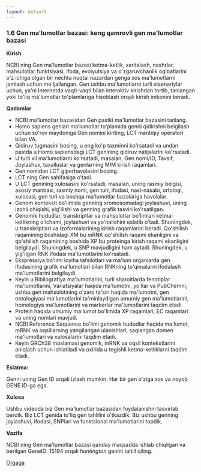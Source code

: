 ```yaml
---
layout: default
---
```


### 1.6 Gen ma'lumotlar bazasi: keng qamrovli gen ma'lumotlar bazasi

**Kirish**

NCBI ning Gen ma'lumotlar bazasi ketma-ketlik, xaritalash, nashrlar, mahsulotlar funktsiyasi, ifoda, evolyutsiya va o'zgaruvchanlik oqibatlarini o'z ichiga olgan bir nechta nuqtai nazardan genga xos ma'lumotlarni jamlash uchun mo'ljallangan. Gen ushbu ma'lumotlarni turli stsenariylar uchun, ya'ni Internetda vaqti-vaqti bilan interaktiv kirishdan tortib, tanlangan yoki to'liq ma'lumotlar to'plamlariga hisoblash orqali kirish imkonini beradi.

**Qadamlar**

- NCBI ma'lumotlar bazasidan Gen pastki ma'lumotlar bazasini tanlang.
- Homo sapiens genlari maʼlumotlar toʻplamida genni qidirishni belgilash uchun soʻrov maydoniga Gen nomini kiriting, LCT mantiqiy operatori bilan VA.
- Qidiruv tugmasini bosing, u eng ko'p taxminni ko'rsatadi va undan pastda u Homo sapiensdagi LCT genining qidiruv natijalarini ko'rsatadi.
- U turli xil ma'lumotlarni ko'rsatadi, masalan, Gen nomi/ID, Tavsif, Joylashuv, taxalluslar va genlarning MIM kirish raqamlari.
- Gen nomidan LCT giperhavolasini bosing.
- LCT ning Gen sahifasiga o'tadi.
- U LCT genining xulosasini ko'rsatadi, masalan, uning rasmiy belgisi, asosiy manbasi, rasmiy nomi, gen turi, ifodasi, nasl-nasabi, ortologi, xulosasi, gen turi va boshqa ma'lumotlar bazalariga havolalar.
- Genom konteksti bo'limida genning xromosomadagi joylashuvi, uning izohli chiqishi, yig'ilishi va genning grafik tasviri ko'rsatilgan.
- Genomik hududlar, transkriptlar va mahsulotlar bo'limlari ketma-ketlikning o'lchami, joylashuvi va yo'nalishini eslatib o'tadi. Shuningdek, u transkriptlari va izoformalarining kirish raqamlarini beradi. Qo'shilish raqamining boshidagi XM bu mRNK qo'shilish raqami ekanligini va qo'shilish raqamining boshida XP bu proteinga kirish raqami ekanligini belgilaydi. Shuningdek, u SNP mavjudligini ham aytadi. Shuningdek, u yig'ilgan RNK ifodasi ma'lumotlarini ko'rsatadi.
- Ekspressiya bo'limi loyiha tafsilotlari va ma'lum organlarda gen ifodasining grafik ma'lumotlari bilan RNKning to'qimalarni ifodalash ma'lumotlarini belgilaydi.
- Keyin u Bibliografiya ma'lumotlarini, turli sharoitlarda fenotiplar ma'lumotlarini, Variatsiyalar haqida ma'lumotni, yo'llar va PubChemni, ushbu gen mahsulotining o'zaro ta'siri haqida ma'lumotni, gen ontologiyasi ma'lumotlarini ta'minlaydigan umumiy gen ma'lumotlarini, homologiya ma'lumotlarini va markerlar ma'lumotlarini taqdim etadi.
- Protein haqida umumiy ma'lumot bo'limida XP raqamlari, EC raqamlari va uning nomlari mavjud.
- NCBI Reference Sequence bo'limi genomik hududlar haqida ma'lumot, mRNK va oqsillarning yangilangan ulanishlari, saqlangan domen ma'lumotlari va xulosalarini taqdim etadi.
- Keyin GRCh38 moslamasi genomik, mRNK va oqsil kontekstlarini aniqlash uchun ishlatiladi va oxirida u tegishli ketma-ketliklarni taqdim etadi.

**Eslatma:**

Genni uning Gen ID orqali izlash mumkin. Har bir gen o'ziga xos va noyob GENE ID-ga ega.

**Xulosa**

Ushbu videoda biz Gen ma'lumotlar bazasidan foydalanishni tasvirlab berdik. Biz LCT genida to'liq gen tahlilini o'tkazdik. Biz ushbu genning joylashuvi, ifodasi, SNPlari va funktsional ma'lumotlarini topdik.

**Vazifa**

NCBI ning Gen ma'lumotlar bazasi qanday maqsadda ishlab chiqilgan va berilgan GeneID: 15194 orqali *huntington* genini tahlil qiling.

[Orqaga](../../)